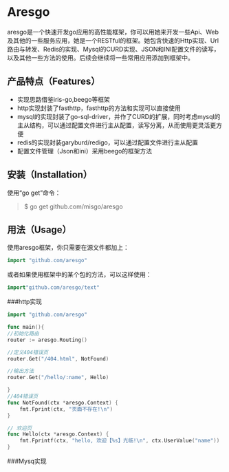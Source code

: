 Aresgo
======
aresgo是一个快速开发go应用的高性能框架，你可以用她来开发一些Api、Web及其他的一些服务应用，她是一个RESTful的框架。她包含快速的Http实现、Url路由与转发、Redis的实现、Mysql的CURD实现、JSON和INI配置文件的读写，以及其他一些方法的使用。后续会继续将一些常用应用添加到框架中。


产品特点（Features）
-----------------

* 实现思路借鉴iris-go,beego等框架
* http实现封装了fasthttp，fasthttp的方法和实现可以直接使用
* mysql的实现封装了go-sql-driver，并作了CURD的扩展，同时考虑mysql的主从结构，可以通过配置文件进行主从配置，读写分离，从而使用更灵活更方便
* redis的实现封装garyburd/redigo，可以通过配置文件进行主从配置
* 配置文件管理（Json和ini）采用beego的框架方法

安装（Installation）
--------------------
使用“go get”命令：

>$ go get github.com/misgo/aresgo

用法（Usage）
-------------------
使用aresgo框架，你只需要在源文件都加上：

```go
import "github.com/aresgo"
```

或者如果使用框架中的某个包的方法，可以这样使用：

```go
import"github.com/aresgo/text"
```

###http实现

```go
import "github.com/aresgo"

func main(){
//初始化路由
router := aresgo.Routing()

//定义404错误页
router.Get("/404.html", NotFound)

//输出方法
router.Get("/hello/:name", Hello) 

}
//404错误页
func NotFound(ctx *aresgo.Context) {
	fmt.Fprint(ctx, "页面不存在!\n")
}

// 欢迎页
func Hello(ctx *aresgo.Context) {
	fmt.Fprintf(ctx, "hello, 欢迎【%s】光临!\n", ctx.UserValue("name"))
}

```


###Mysq实现

